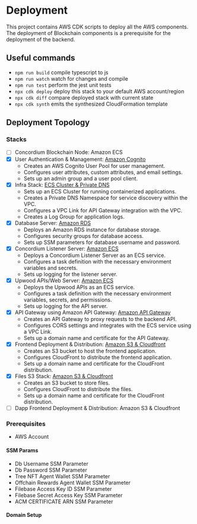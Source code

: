 # Deployment

This project contains AWS CDK scripts to deploy all the AWS components.
The deployment of Blockchain components is a prerequisite for the deployment of the backend.

## Useful commands

- `npm run build` compile typescript to js
- `npm run watch` watch for changes and compile
- `npm run test` perform the jest unit tests
- `npx cdk deploy` deploy this stack to your default AWS account/region
- `npx cdk diff` compare deployed stack with current state
- `npx cdk synth` emits the synthesized CloudFormation template

## Deployment Topology

### Stacks

- [ ] Concordium Blockchain Node: Amazon ECS
- [x] User Authentication & Management: [Amazon Cognito](./lib/cognito-stack.ts)
  - Creates an AWS Cognito User Pool for user management.
  - Configures user attributes, custom attributes, and email settings.
  - Sets up an admin group and a user pool client.
- [x] Infra Stack: [ECS Cluster & Private DNS](./lib/infra-stack.ts)
  - Sets up an ECS Cluster for running containerized applications.
  - Creates a Private DNS Namespace for service discovery within the VPC.
  - Configures a VPC Link for API Gateway integration with the VPC.
  - Creates a Log Group for application logs.
- [x] Database Server: [Amazon RDS](./lib/db-stack.ts)
  - Deploys an Amazon RDS instance for database storage.
  - Configures security groups for database access.
  - Sets up SSM parameters for database username and password.
- [x] Concordium Listener Server: [Amazon ECS](./lib/backend-listener-stack.ts)
  - Deploys a Concordium Listener Server as an ECS service.
  - Configures a task definition with the necessary environment variables and secrets.
  - Sets up logging for the listener server.
- [x] Upwood APIs/Web Server: [Amazon ECS](./lib/backend-api-stack.ts)
  - Deploys the Upwood APIs as an ECS service.
  - Configures a task definition with the necessary environment variables, secrets, and permissions.
  - Sets up logging for the API server.
- [x] API Gateway using Amazon API Gateway: [Amazon API Gateway](./lib/backend-api-stack.ts)
  - Creates an API Gateway to proxy requests to the backend API.
  - Configures CORS settings and integrates with the ECS service using a VPC Link.
  - Sets up a domain name and certificate for the API Gateway.
- [x] Frontend Deployment & Distribution: [Amazon S3 & Cloudfront](./lib/frontend-app-website-stack.ts)
  - Creates an S3 bucket to host the frontend application.
  - Configures CloudFront to distribute the frontend application.
  - Sets up a domain name and certificate for the CloudFront distribution.
- [x] Files S3 Stack: [Amazon S3 & Cloudfront](./lib/files-s3-stack.ts)
  - Creates an S3 bucket to store files.
  - Configures CloudFront to distribute the files.
  - Sets up a domain name and certificate for the CloudFront distribution.
- [ ] Dapp Frontend Deployment & Distribution: Amazon S3 & Cloudfront

### Prerequisites

- AWS Account

#### SSM Params

- Db Username SSM Parameter
- Db Password SSM Parameter
- Tree NFT Agent Wallet SSM Parameter
- Offchain Rewards Agent Wallet SSM Parameter
- Filebase Access Key ID SSM Parameter
- Filebase Secret Access Key SSM Parameter
- ACM CERTIFICATE ARN SSM Parameter

#### Domain Setup
